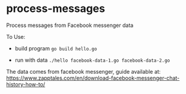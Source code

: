 # process-messages
Process messages from Facebook messenger data

To Use:

- build program `go build hello.go`

- run with data `./hello facebook-data-1.go facebook-data-2.go`

The data comes from facebook messenger, guide available at: https://www.zapptales.com/en/download-facebook-messenger-chat-history-how-to/